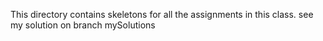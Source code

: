 This directory contains skeletons for all the assignments in this class.
see my solution on branch mySolutions
